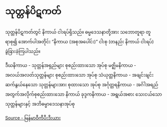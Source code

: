 # သုတ္တန်ပိဋကတ်
   သုတ္တန်ပိဋကတ်တွင် နိကာယ် ငါးရပ်ရှိသည်။ ဓမ္မဒေသနာတို့အား သဘောတူရာ တူရာစု၍ အောက်ပါအတိုင်း “နိကာယ (အစုအပေါင်း)” ငါးစု (တနည်း နိကာယ် ငါးရပ်) ခွဲခြားခဲ့ကြပါသည်။

ဒီဃနိကာယ - သုတ္တန်အရှည်များ စုစည်းထားသော အုပ်စု
မဇ္ဈိမနိကာယ - အလယ်အလတ်သုတ္တန်များ စုစည်းထားသော အုပ်စု
သံယုတ္တနိကာယ - အချင်းချင်း ဆက်နွယ်နေသော သုတ္တန်များအား စုထားသော အုပ်စု
အင်္ဂုတ္တရနိကာယ - အင်္ဂါအရည်အတွက်အလိုက်စုစည်းထားသော နိကာယ်
ခုဒ္ဒကနိကာယ - အရွယ်အစား သေးငယ်သော သုတ္တန်များနှင့် အဘိဓမ္မာဒေသနာအုပ်စု

[Source - မြန်မာဝီကီပီးဒီးယား](https://my.wikipedia.org/wiki/နိကာယ်_ငါးရပ်)